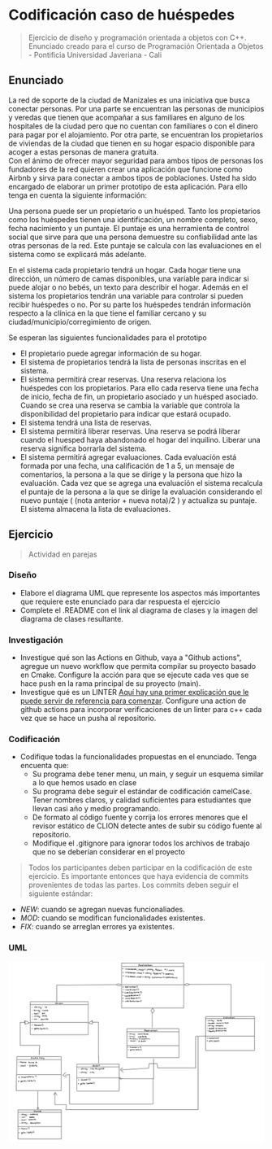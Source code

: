 # Codificación caso de huéspedes
> Ejercicio de diseño y programación orientada a objetos con C++. 
Enunciado creado para el curso de Programación Orientada a Objetos - Pontificia Universidad Javeriana - Cali

## Enunciado 
La red de soporte de la ciudad de Manizales es una iniciativa que busca conectar personas. Por una parte se encuentran las personas de municipios y veredas que tienen que acompañar a sus familiares en alguno de los hospitales de la ciudad pero que no cuentan con familiares o con el dinero para pagar por el alojamiento.  Por otra parte, se encuentran los propietarios de viviendas de la ciudad que tienen en su hogar espacio disponible para acoger a estas personas de manera gratuita.  
Con el ánimo de ofrecer mayor seguridad para ambos tipos de personas los fundadores de la red quieren crear una aplicación que funcione como Airbnb y sirva para conectar a ambos tipos de poblaciones.  Usted ha sido encargado de elaborar un primer prototipo de esta aplicación. Para ello tenga en cuenta la siguiente información: 

Una persona puede ser un propietario o un huésped.  Tanto los propietarios como los huéspedes tienen una identificación, un nombre completo, sexo, fecha nacimiento y un puntaje. El puntaje es una herramienta de control social que sirve para que una persona demuestre su confiabilidad ante las otras personas de la red.  Este puntaje se calcula con las evaluaciones en el sistema como se explicará más adelante.

En el sistema cada propietario tendrá un hogar.  Cada hogar tiene una dirección, un número de camas disponibles, una variable para indicar si puede alojar o no bebés, un texto para describir el hogar. Además en el sistema los propietarios tendrán una variable para controlar si pueden recibir huéspedes o no.  Por su parte los huéspedes tendrán información respecto a la clínica en la que tiene el familiar cercano y su ciudad/municipio/corregimiento de origen.

Se esperan las siguientes funcionalidades para el prototipo

* El propietario puede agregar información de su hogar. 
* El sistema de propietarios tendrá la lista de personas inscritas en el sistema. 
* El sistema permitirá crear reservas. Una reserva relaciona los huéspedes con los propietarios. Para ello cada reserva tiene una fecha de inicio, fecha de fin, un propietario asociado y un huésped asociado. Cuando se crea una reserva se cambia la variable que controla la disponibilidad del propietario para indicar que estará ocupado.  
* El sistema tendrá una lista de reservas. 
* El sistema permitirá liberar reservas. Una reserva se podrá liberar cuando el huesped haya abandonado el hogar del inquilino. Liberar una reserva significa borrarla del sistema. 
* El sistema permitirá agregar evaluaciones. Cada evaluación está formada por una fecha, una calificación de 1 a 5, un mensaje de comentarios, la persona a la que se dirige y la persona que hizo la evaluación.  Cada vez que se agrega una evaluación el sistema recalcula el puntaje de la persona a la que se dirige la evaluación considerando el nuevo puntaje ( (nota anterior + nueva nota)/2 )  y actualiza su puntaje.  El sistema almacena la lista de evaluaciones. 

## Ejercicio
> Actividad en parejas
### Diseño
* Elabore el diagrama UML que represente los aspectos más importantes que requiere este enunciado para dar respuesta el ejercicio
* Complete el .README con el link al diagrama de clases y la imagen del diagrama de clases resultante. 

### Investigación
  * Investigue qué son las Actions en Github,  vaya a "Github actions", agregue un nuevo workflow que permita compilar su proyecto basado en Cmake. Configure la acción para que se ejecute cada ves que se hace push en la rama principal de su proyecto (main).
  *  Investigue qué es un LINTER [Aquí hay una primer explicación que le puede servir de referencia para comenzar](https://www.testim.io/blog/what-is-a-linter-heres-a-definition-and-quick-start-guide/). Configure una action de github actions para incorporar verificaciones de un linter para c++ cada vez que se hace un pusha al repositorio. 

### Codificación
* Codifique todas la funcionalidades propuestas en el enunciado. Tenga encuenta que:
  * Su programa debe tener menu, un main, y seguir un esquema similar a lo que hemos usado en clase
  * Su programa debe seguir el estándar de codificación camelCase. Tener nombres claros, y calidad suficientes para estudiantes que llevan casi año y medio programando.
  * De formato al código fuente y corrija los errores menores que el revisor estático de CLION detecte antes de subir su código fuente al repositorio. 
  * Modifique el .gitignore para ignorar todos los archivos de trabajo que no se deberían considerar en el proyecto


  
>Todos los participantes deben participar en la codificación de este ejercicio. Es importante entonces que haya evidencia de commits provenientes de todas las partes. Los commits deben seguir el siguiente estándar:
  * *NEW*: cuando se agregan nuevas funcionaliades. 
  * *MOD*: cuando se modifican funcionalidades existentes. 
  * *FIX*: cuando se arreglan errores ya existentes. 

### UML

![URL-12.jpg](URL-12.jpg)
